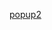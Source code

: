 [popup2][1]

[1]:javascript:q=location.href;if(document.getSelection){d=document.getSelection();}else{d='';};p=document.title;void(open('https://pinboard.in/add?url='+encodeURIComponent(q)+'&amp;description='+encodeURIComponent(d)+'&amp;title='+encodeURIComponent(p),'Pinboard','toolbar=no,width=700,height=350'));
